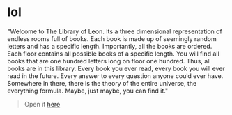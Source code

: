# lol
"Welcome to The Library of Leon. Its a three dimensional representation of endless rooms full of books. Each book is made up of seemingly random letters and has a specific length. Importantly, all the books are ordered. Each floor contains all possible books of a specific length. You will find all books that are one hundred letters long on floor one hundred. Thus, all books are in this library. Every book you ever read, every book you will ever read in the future. Every answer to every question anyone could ever have. Somewhere in there, there is the theory of the entire universe, the everything formula. Maybe, just maybe, you can find it."

> Open it [here](https://noel-friedrich.de/lol/)
